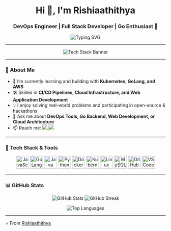 <h1 align="center">Hi 👋, I'm Rishiaathithya</h1>
<h3 align="center">DevOps Engineer | Full Stack Developer | Go Enthusiast 🚀</h3>

<p align="center">
  <img src="https://readme-typing-svg.herokuapp.com?font=Fira+Code&weight=500&size=22&pause=1000&center=true&vCenter=true&width=500&lines=DevOps+Engineer;Full+Stack+Developer;Cloud+Native+Explorer;Golang+Backend+Engineer;Tech+Innovator+%26+Learner" alt="Typing SVG" />
</p>

---

<p align="center">
  <img src="https://github.com/maurodesouza/profile-tech-stack/blob/main/img/banner.png?raw=true" alt="Tech Stack Banner" />
</p>

---

### 🚀 About Me
- 🌱 I’m currently learning and building with **Kubernetes, GoLang, and AWS**
- 🛠️ Skilled in **CI/CD Pipelines, Cloud Infrastructure, and Web Application Development**
- 💡 I enjoy solving real-world problems and participating in open-source & hackathons
- 💬 Ask me about **DevOps Tools, Go Backend, Web Development, or Cloud Architecture**
- 📫 Reach me:
  <a href="https://www.linkedin.com/in/rishiaathithya" target="_blank">
    <img src="https://img.shields.io/badge/LinkedIn-Connect-blue?logo=linkedin&logoColor=white&style=for-the-badge" />
  </a>
  <a href="mailto:rishiaathithya@gmail.com">
    <img src="https://img.shields.io/badge/Gmail-Email-c14438?logo=gmail&logoColor=white&style=for-the-badge" />
  </a>

---

### 🧰 Tech Stack & Tools

<p align="center">
  <img src="https://cdn.jsdelivr.net/gh/devicons/devicon/icons/javascript/javascript-original.svg" width="40" height="40" alt="JavaScript" />
  <img src="https://cdn.jsdelivr.net/gh/devicons/devicon/icons/go/go-original.svg" width="40" height="40" alt="GoLang" />
  <img src="https://cdn.jsdelivr.net/gh/devicons/devicon/icons/java/java-original.svg" width="40" height="40" alt="Java" />
  <img src="https://cdn.jsdelivr.net/gh/devicons/devicon/icons/python/python-original.svg" width="40" height="40" alt="Python" />
  <img src="https://cdn.jsdelivr.net/gh/devicons/devicon/icons/docker/docker-original.svg" width="40" height="40" alt="Docker" />
  <img src="https://cdn.jsdelivr.net/gh/devicons/devicon/icons/kubernetes/kubernetes-plain.svg" width="40" height="40" alt="Kubernetes" />
  <img src="https://cdn.jsdelivr.net/gh/devicons/devicon/icons/linux/linux-original.svg" width="40" height="40" alt="Linux" />
  <img src="https://cdn.jsdelivr.net/gh/devicons/devicon/icons/mysql/mysql-original.svg" width="40" height="40" alt="MySQL" />
  <img src="https://cdn.jsdelivr.net/gh/devicons/devicon/icons/github/github-original.svg" width="40" height="40" alt="GitHub" />
  <img src="https://cdn.jsdelivr.net/gh/devicons/devicon/icons/vscode/vscode-original.svg" width="40" height="40" alt="VSCode" />
</p>

---

### 📊 GitHub Stats
<p align="center">
  <img src="https://github-readme-stats.vercel.app/api?username=Rishiaathithya&show_icons=true&theme=radical" alt="GitHub Stats"/>
  <img src="https://github-readme-streak-stats.herokuapp.com/?user=Rishiaathithya&theme=radical" alt="GitHub Streak"/>
</p>

<p align="center">
  <img src="https://github-readme-stats.vercel.app/api/top-langs/?username=Rishiaathithya&layout=compact&theme=radical" alt="Top Languages"/>
</p>

---

⭐️ From [Rishiaathithya](https://github.com/Rishiaathithya)
